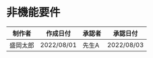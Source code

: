 # 非機能要件
 | 制作者 | 作成日付 | 承認者 | 承認日付 | 
 | ------ | -------- | ------ | -------- |
 | 盛岡太郎    | 2022/08/01      | 先生A    | 2022/08/03      | 